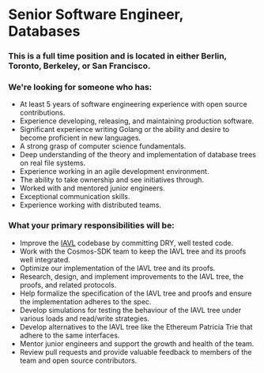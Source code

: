 # Senior Software Engineer, Databases

### This is a full time position and is located in either Berlin, Toronto, Berkeley, or San Francisco.

### We're looking for someone who has:
* At least 5 years of software engineering experience with open source contributions.
* Experience developing, releasing, and maintaining production software.
* Significant experience writing Golang or the ability and desire to become proficient in new languages.
* A strong grasp of computer science fundamentals.
* Deep understanding of the theory and implementation of database trees on real file systems.
* Experience working in an agile development environment.
* The ability to take ownership and see initiatives through.
* Worked with and mentored junior engineers.
* Exceptional communication skills.
* Experience working with distributed teams.

### What your primary responsibilities will be:
* Improve the [IAVL](https://github.com/tendermint/iavl) codebase by committing DRY, well tested code.
* Work with the Cosmos-SDK team to keep the IAVL tree and its proofs well integrated.
* Optimize our implementation of the IAVL tree and its proofs.
* Research, design, and implement improvements to the IAVL tree, the proofs, and related protocols.
* Help formalize the specification of the IAVL tree and proofs and ensure the implementation adheres to the spec.
* Develop simulations for testing the behaviour of the IAVL tree under various loads and read/write strategies.
* Develop alternatives to the IAVL tree like the Ethereum Patricia Trie that adhere to the same interfaces.
* Mentor junior engineers and support the growth and health of the team.
* Review pull requests and provide valuable feedback to members of the team and open source contributors.
